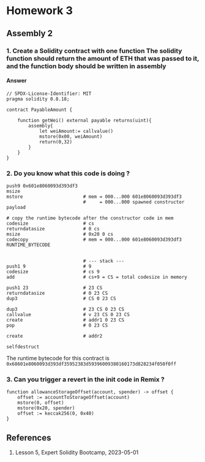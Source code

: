# Homework 3

## Assembly 2

### 1. Create a Solidity contract with one function The solidity function should return the amount of ETH that was passed to it, and the function body should be written in assembly

#### Answer

```Solidity
// SPDX-License-Identifier: MIT
pragma solidity 0.8.18;

contract PayableAmount {

    function getWei() external payable returns(uint){
        assembly{
            let weiAmount:= callvalue()
            mstore(0x00, weiAmount)
            return(0,32)
        }
    }
}
```

### 2. Do you know what this code is doing ?

```assembly
push9 0x601e8060093d393df3
msize
mstore                      # mem = 000...000 601e8060093d393df3
                            #     = 000...000 spawned constructor payload

# copy the runtime bytecode after the constructor code in mem
codesize                    # cs
returndatasize              # 0 cs
msize                       # 0x20 0 cs
codecopy                    # mem = 000...000 601e8060093d393df3 RUNTIME_BYTECODE


                            # --- stack ---
push1 9                     # 9
codesize                    # cs 9
add                         # cs+9 = CS = total codesize in memory

push1 23                    # 23 CS
returndatasize              # 0 23 CS
dup3                        # CS 0 23 CS

dup3                        # 23 CS 0 23 CS
callvalue                   # v 23 CS 0 23 CS
create                      # addr1 0 23 CS
pop                         # 0 23 CS

create                      # addr2

selfdestruct
```

The runtime bytecode for this contract is `0x68601e8060093d393df35952383d59396009380160173d828234f050f0ff`


### 3. Can you trigger a revert in the init code in Remix ?

```Solidity
function allowanceStorageOffset(account, spender) -> offset {
    offset := accountToStorageOffset(account)
    mstore(0, offset)
    mstore(0x20, spender)
    offset := keccak256(0, 0x40)
}
```

## References

1. Lesson 5, Expert Solidity Bootcamp, 2023-05-01
